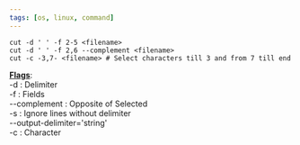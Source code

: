 ```yaml
---
tags: [os, linux, command]
---
```


````shell
cut -d ' ' -f 2-5 <filename>
cut -d ' ' -f 2,6 --complement <filename>
cut -c -3,7- <filename> # Select characters till 3 and from 7 till end
````

**<u>Flags</u>**:  
-d : Delimiter  
-f : Fields  
--complement : Opposite of Selected  
-s : Ignore lines without delimiter  
--output-delimiter='string'  
-c : Character

